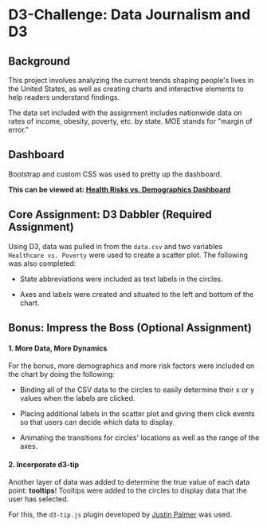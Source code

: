 # D3-Challenge: Data Journalism and D3

## Background
This project involves analyzing the current trends shaping people's lives in the United States, as well as creating charts and interactive elements to help readers understand findings.

The data set included with the assignment includes nationwide data on rates of income, obesity, poverty, etc. by state. MOE stands for "margin of error."

## Dashboard

Bootstrap and custom CSS was used to pretty up the dashboard.

**This can be viewed at: [Health Risks vs. Demographics Dashboard](https://mirahmed07.github.io/D3-Challenge)**

## Core Assignment: D3 Dabbler (Required Assignment)
Using D3, data was pulled in from the `data.csv` and two variables `Healthcare vs. Poverty` were used to create a scatter plot. The following was also completed:

* State abbreviations were included as text labels in the circles.

* Axes and labels were created and situated to the left and bottom of the chart.

## Bonus: Impress the Boss (Optional Assignment)

#### 1. More Data, More Dynamics

For the bonus, more demographics and more risk factors were included on the chart by doing the following:

* Binding all of the CSV data to the circles to easily determine their x or y values when the labels are clicked.

* Placing additional labels in the scatter plot and giving them click events so that users can decide which data to display.

* Animating the transitions for circles' locations as well as the range of the axes.

#### 2. Incorporate d3-tip
Another layer of data was added to determine the true value of each data point: **tooltips**! Tooltips were added to the circles to display data that the user has selected.

For this, the `d3-tip.js` plugin developed by [Justin Palmer](https://github.com/Caged) was used.
